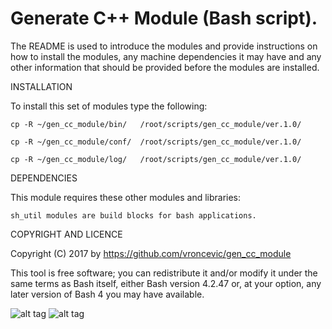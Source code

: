 Generate C++ Module (Bash script).
================================================================================

The README is used to introduce the modules and provide instructions on
how to install the modules, any machine dependencies it may have and any
other information that should be provided before the modules are installed.

INSTALLATION

To install this set of modules type the following:

	cp -R ~/gen_cc_module/bin/   /root/scripts/gen_cc_module/ver.1.0/

	cp -R ~/gen_cc_module/conf/  /root/scripts/gen_cc_module/ver.1.0/

	cp -R ~/gen_cc_module/log/   /root/scripts/gen_cc_module/ver.1.0/

DEPENDENCIES

This module requires these other modules and libraries:

	sh_util modules are build blocks for bash applications.

COPYRIGHT AND LICENCE

Copyright (C) 2017 by https://github.com/vroncevic/gen_cc_module

This tool is free software; you can redistribute it and/or modify
it under the same terms as Bash itself, either Bash version 4.2.47 or,
at your option, any later version of Bash 4 you may have available.

![alt tag](https://raw.githubusercontent.com/vroncevic/gen_cc_module/master/bash_logo.png)
![alt tag](https://raw.githubusercontent.com/vroncevic/gen_cc_module/master/linux_logo.jpg)

